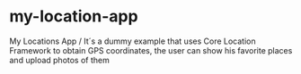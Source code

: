 # my-location-app
My Locations App / It´s a dummy example that uses Core Location Framework to obtain GPS coordinates, the user can show his favorite places and upload photos of them
